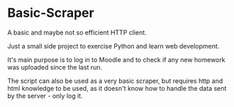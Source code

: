 # Basic-Scraper
A basic and maybe not so efficient HTTP client.

Just a small side project to exercise Python and learn web development.

It's main purpose is to log in to Moodle and to check if any new homework was uploaded since the last run.

The script can also be used as a very basic scraper, but requires http and html knowledge to be used, as it doesn't know how to handle the data sent by the server - only log it.
